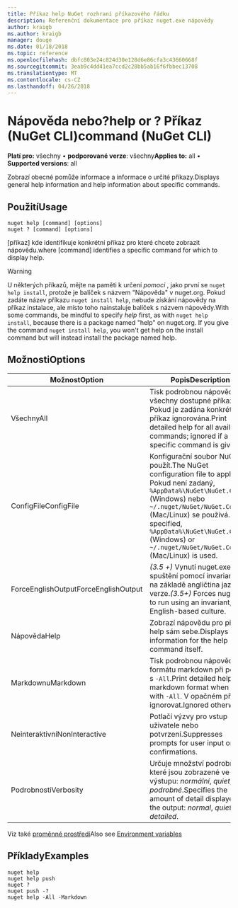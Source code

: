 ```yaml
---
title: Příkaz help NuGet rozhraní příkazového řádku
description: Referenční dokumentace pro příkaz nuget.exe nápovědy
author: kraigb
ms.author: kraigb
manager: douge
ms.date: 01/18/2018
ms.topic: reference
ms.openlocfilehash: dbfc803e24c824d30e128d6e86cfa3c43660668f
ms.sourcegitcommit: 3eab9c4dd41ea7ccd2c28bb5ab16f6fbbec13708
ms.translationtype: MT
ms.contentlocale: cs-CZ
ms.lasthandoff: 04/26/2018
---
```

# <a name="help-or--command-nuget-cli"></a><span data-ttu-id="ad01b-103">Nápověda nebo?</span><span class="sxs-lookup"><span data-stu-id="ad01b-103">help or ?</span></span> <span data-ttu-id="ad01b-104">Příkaz (NuGet CLI)</span><span class="sxs-lookup"><span data-stu-id="ad01b-104">command (NuGet CLI)</span></span>

<span data-ttu-id="ad01b-105">**Platí pro:** všechny &bullet; **podporované verze**: všechny</span><span class="sxs-lookup"><span data-stu-id="ad01b-105">**Applies to:** all &bullet; **Supported versions**: all</span></span>

<span data-ttu-id="ad01b-106">Zobrazí obecné pomůže informace a informace o určité příkazy.</span><span class="sxs-lookup"><span data-stu-id="ad01b-106">Displays general help information and help information about specific commands.</span></span>

## <a name="usage"></a><span data-ttu-id="ad01b-107">Použití</span><span class="sxs-lookup"><span data-stu-id="ad01b-107">Usage</span></span>

```cli
nuget help [command] [options]
nuget ? [command] [options]
```

<span data-ttu-id="ad01b-108">[příkaz] kde identifikuje konkrétní příkaz pro které chcete zobrazit nápovědu.</span><span class="sxs-lookup"><span data-stu-id="ad01b-108">where [command] identifies a specific command for which to display help.</span></span>

> [!Warning]
> <span data-ttu-id="ad01b-109">U některých příkazů, mějte na paměti k určení *pomoci* , jako první se `nuget help install`, protože je balíček s názvem "Nápověda" v nuget.org. Pokud zadáte název příkazu `nuget install help`, nebude získání nápovědy na příkaz instalace, ale místo toho nainstaluje balíček s názvem nápovědy.</span><span class="sxs-lookup"><span data-stu-id="ad01b-109">With some commands, be mindful to specify *help* first, as with `nuget help install`, because there is a package named "help" on nuget.org. If you give the command `nuget install help`, you won't get help on the install command but will instead install the package named help.</span></span>

## <a name="options"></a><span data-ttu-id="ad01b-110">Možnosti</span><span class="sxs-lookup"><span data-stu-id="ad01b-110">Options</span></span>

| <span data-ttu-id="ad01b-111">Možnost</span><span class="sxs-lookup"><span data-stu-id="ad01b-111">Option</span></span> | <span data-ttu-id="ad01b-112">Popis</span><span class="sxs-lookup"><span data-stu-id="ad01b-112">Description</span></span> |
| --- | --- |
| <span data-ttu-id="ad01b-113">Všechny</span><span class="sxs-lookup"><span data-stu-id="ad01b-113">All</span></span> | <span data-ttu-id="ad01b-114">Tisk podrobnou nápovědu pro všechny dostupné příkazy; Pokud je zadána konkrétní příkaz ignorována.</span><span class="sxs-lookup"><span data-stu-id="ad01b-114">Print detailed help for all available commands; ignored if a specific command is given.</span></span> |
| <span data-ttu-id="ad01b-115">ConfigFile</span><span class="sxs-lookup"><span data-stu-id="ad01b-115">ConfigFile</span></span> | <span data-ttu-id="ad01b-116">Konfigurační soubor NuGet použít.</span><span class="sxs-lookup"><span data-stu-id="ad01b-116">The NuGet configuration file to apply.</span></span> <span data-ttu-id="ad01b-117">Pokud není zadaný, `%AppData%\NuGet\NuGet.Config` (Windows) nebo `~/.nuget/NuGet/NuGet.Config` (Mac/Linux) se používá.</span><span class="sxs-lookup"><span data-stu-id="ad01b-117">If not specified, `%AppData%\NuGet\NuGet.Config` (Windows) or `~/.nuget/NuGet/NuGet.Config` (Mac/Linux) is used.</span></span>|
| <span data-ttu-id="ad01b-118">ForceEnglishOutput</span><span class="sxs-lookup"><span data-stu-id="ad01b-118">ForceEnglishOutput</span></span> | <span data-ttu-id="ad01b-119">*(3.5 +)*  Vynutí nuget.exe ke spuštění pomocí invariantní, na základě angličtina jazykové verze.</span><span class="sxs-lookup"><span data-stu-id="ad01b-119">*(3.5+)* Forces nuget.exe to run using an invariant, English-based culture.</span></span> |
| <span data-ttu-id="ad01b-120">Nápověda</span><span class="sxs-lookup"><span data-stu-id="ad01b-120">Help</span></span> | <span data-ttu-id="ad01b-121">Zobrazí nápovědu pro příkaz help sám sebe.</span><span class="sxs-lookup"><span data-stu-id="ad01b-121">Displays help information for the help command itself.</span></span> |
| <span data-ttu-id="ad01b-122">Markdownu</span><span class="sxs-lookup"><span data-stu-id="ad01b-122">Markdown</span></span> | <span data-ttu-id="ad01b-123">Tisk podrobnou nápovědu ve formátu markdown při použití s `-All`.</span><span class="sxs-lookup"><span data-stu-id="ad01b-123">Print detailed help in markdown format when used with `-All`.</span></span> <span data-ttu-id="ad01b-124">V opačném případě ignorovat.</span><span class="sxs-lookup"><span data-stu-id="ad01b-124">Ignored otherwise.</span></span> |
| <span data-ttu-id="ad01b-125">Neinteraktivní</span><span class="sxs-lookup"><span data-stu-id="ad01b-125">NonInteractive</span></span> | <span data-ttu-id="ad01b-126">Potlačí výzvy pro vstup uživatele nebo potvrzení.</span><span class="sxs-lookup"><span data-stu-id="ad01b-126">Suppresses prompts for user input or confirmations.</span></span> |
| <span data-ttu-id="ad01b-127">Podrobnosti</span><span class="sxs-lookup"><span data-stu-id="ad01b-127">Verbosity</span></span> | <span data-ttu-id="ad01b-128">Určuje množství podrobností, které jsou zobrazené ve výstupu: *normální*, *quiet*, *podrobné*.</span><span class="sxs-lookup"><span data-stu-id="ad01b-128">Specifies the amount of detail displayed in the output: *normal*, *quiet*, *detailed*.</span></span> |

<span data-ttu-id="ad01b-129">Viz také [proměnné prostředí](cli-ref-environment-variables.md)</span><span class="sxs-lookup"><span data-stu-id="ad01b-129">Also see [Environment variables](cli-ref-environment-variables.md)</span></span>

## <a name="examples"></a><span data-ttu-id="ad01b-130">Příklady</span><span class="sxs-lookup"><span data-stu-id="ad01b-130">Examples</span></span>

```cli
nuget help
nuget help push
nuget ?
nuget push -?
nuget help -All -Markdown
```
